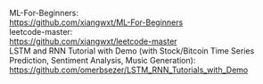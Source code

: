 ML-For-Beginners:  
https://github.com/xiangwxt/ML-For-Beginners  
leetcode-master:  
https://github.com/xiangwxt/leetcode-master   
LSTM and RNN Tutorial with Demo (with Stock/Bitcoin Time Series Prediction, Sentiment Analysis, Music Generation):     
https://github.com/omerbsezer/LSTM_RNN_Tutorials_with_Demo  
